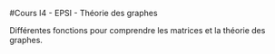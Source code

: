#Cours I4 - EPSI - Théorie des graphes

Différentes fonctions pour comprendre les matrices et la théorie des graphes.
